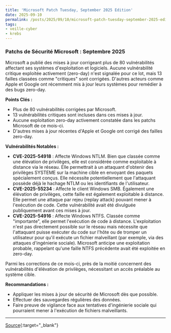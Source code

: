 ```yaml
---
title: 'Microsoft Patch Tuesday, September 2025 Edition'
date: 2025-09-10
permalink: /posts/2025/09/10/microsoft-patch-tuesday-september-2025-edition/
tags:
- veille-cyber
- krebs
---
```

### Patchs de Sécurité Microsoft : Septembre 2025

Microsoft a publié des mises à jour corrigeant plus de 80 vulnérabilités affectant ses systèmes d'exploitation et logiciels. Aucune vulnérabilité critique exploitée activement (zero-day) n'est signalée pour ce lot, mais 13 failles classées comme "critiques" sont corrigées. D'autres acteurs comme Apple et Google ont récemment mis à jour leurs systèmes pour remédier à des bugs zero-day.

**Points Clés :**

*   Plus de 80 vulnérabilités corrigées par Microsoft.
*   13 vulnérabilités critiques sont incluses dans ces mises à jour.
*   Aucune exploitation zero-day activement constatée dans les patchs Microsoft de ce mois-ci.
*   D'autres mises à jour récentes d'Apple et Google ont corrigé des failles zero-day.

**Vulnérabilités Notables :**

*   **CVE-2025-54918** : Affecte Windows NTLM. Bien que classée comme une élévation de privilèges, elle est considérée comme exploitable à distance via le réseau. Elle permettrait à un attaquant d'obtenir des privilèges SYSTEME sur la machine cible en envoyant des paquets spécialement conçus. Elle nécessite potentiellement que l'attaquant possède déjà le hachage NTLM ou les identifiants de l'utilisateur.
*   **CVE-2025-55234** : Affecte le client Windows SMB. Également une élévation de privilèges, cette faille est également exploitable à distance. Elle permet une attaque par rejeu (replay attack) pouvant mener à l'exécution de code. Cette vulnérabilité avait été divulguée publiquement avant ces mises à jour.
*   **CVE-2025-54916** : Affecte Windows NTFS. Classée comme "importante", elle permet l'exécution de code à distance. L'exploitation n'est pas directement possible sur le réseau mais nécessite que l'attaquant puisse exécuter du code sur l'hôte ou de tromper un utilisateur pour qu'il exécute un fichier malveillant (par exemple, via des attaques d'ingénierie sociale). Microsoft anticipe une exploitation probable, rappelant qu'une faille NTFS précédente avait été exploitée en zero-day.

Parmi les corrections de ce mois-ci, près de la moitié concernent des vulnérabilités d'élévation de privilèges, nécessitant un accès préalable au système cible.

**Recommandations :**

*   Appliquer les mises à jour de sécurité de Microsoft dès que possible.
*   Effectuer des sauvegardes régulières des données.
*   Faire preuve de vigilance face aux tentatives d'ingénierie sociale qui pourraient mener à l'exécution de fichiers malveillants.

---
[Source](https://krebsonsecurity.com/2025/09/microsoft-patch-tuesday-september-2025-edition/){:target="_blank"}
